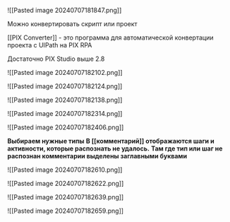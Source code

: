 
![[Pasted image 20240707181847.png]]

Можно конвертировать скрипт или проект

[[PIX Converter]] - это программа для автоматической конвертации проекта с UIPath на PIX RPA


Достаточно PIX Studio выше 2.8


![[Pasted image 20240707182102.png]]



![[Pasted image 20240707182124.png]]



![[Pasted image 20240707182138.png]]




![[Pasted image 20240707182314.png]]


![[Pasted image 20240707182406.png]]

**Выбираем нужные типы**
**В [[комментарий]] отображаются шаги и активности, которые распознать не удалось.**
**Там где тип или шаг не распознан комментарии выделены заглавными буквами** 

![[Pasted image 20240707182610.png]]



![[Pasted image 20240707182622.png]]


![[Pasted image 20240707182639.png]]



![[Pasted image 20240707182659.png]]



